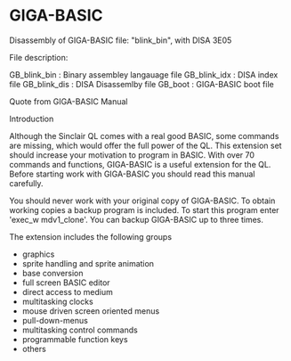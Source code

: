 # GIGA-BASIC

Disassembly of GIGA-BASIC file: "blink_bin", with DISA 3E05

File description:

GB_blink_bin  : Binary assembley langauage file
GB_blink_idx  : DISA index file
GB_blink_dis  : DISA Disassemlby file
GB_boot       : GIGA-BASIC boot file

Quote from GIGA-BASIC Manual

Introduction

Although the Sinclair QL comes with a real good BASIC, some commands are missing, which would offer the full power of the
QL. This extension set should increase your motivation to program in BASIC. With over 70 commands and functions, GIGA-BASIC
is a useful extension for the QL. Before starting work with GIGA-BASIC you should read this manual carefully.

You should never work with your original copy of GIGA-BASIC. To obtain working copies a backup program is included. To start
this program enter 'exec_w mdv1_clone'. You can backup GIGA-BASIC up to three times.

The extension includes the following groups
- graphics
- sprite handling and sprite animation
- base conversion
- full screen BASIC editor
- direct access to medium
- multitasking clocks
- mouse driven screen oriented menus
- pull-down-menus
- multitasking control commands
- programmable function keys
- others
